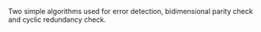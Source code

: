 Two simple algorithms used for error detection, bidimensional parity check and cyclic redundancy check.
